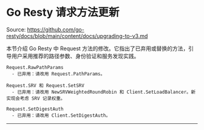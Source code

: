 # Go Resty 请求方法更新

Source: https://github.com/go-resty/docs/blob/main/content/docs/upgrading-to-v3.md

本节介绍 Go Resty 中 Request 方法的修改。它指出了已弃用或替换的方法，引导用户采用推荐的路径参数、身份验证和服务发现实践。

```APIDOC
Request.RawPathParams
  - 已弃用：请改用 Request.PathParams。

Request.SRV 和 Request.SetSRV
  - 已弃用：请改用 NewSRVWeightedRoundRobin 和 Client.SetLoadBalancer。新实现会考虑 SRV 记录权重。

Request.SetDigestAuth
  - 已弃用：请改用 Client.SetDigestAuth。
```

--------------------------------

